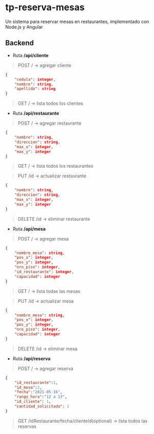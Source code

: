 # tp-reserva-mesas
Un sistema para reservar mesas en restaurantes, implementado con Node.js y Angular 


## Backend 

- Ruta **/api/cliente** 
> POST / -> agregar cliente
```json
{
    "cedula": integer,
    "nombre": string,
    "apellido": string
}
``` 
> GET / -> lista todos los clientes

- Ruta **/api/restaurante**
> POST / -> agregar restaurante
```json
{
    "nombre": string,
    "direccion": string,
    "max_x": integer,
    "max_y": integer
}
``` 
> GET /  -> lista todos los restaurantes

> PUT /id  -> actualizar restaurante
```json
{
    "nombre": string,
    "direccion": string,
    "max_x": integer,
    "max_y": integer
}
``` 

> DELETE /id  -> eliminar restaurante

- Ruta **/api/mesa**
> POST /  -> agregar mesa
```json
{
    "nombre_mesa": string, 
    "pos_x": integer,
    "pos_y": integer, 
    "nro_piso": integer,
    "id_restaurante": integer,
    "capacidad": integer
}
``` 
> GET / -> lista todas las mesas

> PUT /id  -> actualizar mesa
```json
{
    "nombre_mesa": string, 
    "pos_x": integer,
    "pos_y": integer, 
    "nro_piso": integer,
    "capacidad": integer
}
``` 

> DELETE /id  -> eliminar mesa

- Ruta **/api/reserva** 
> POST / -> agregar reserva
```json
{
    "id_restaurante":1, 
    "id_mesa":2, 
    "fecha":"2021-05-16", 
    "rango_hora":"12 a 13", 
    "id_cliente": 1, 
    "cantidad_solicitada": 1
}
``` 
> GET /idRestaurante/fecha/clienteId(optional) -> lista todos las reservas
